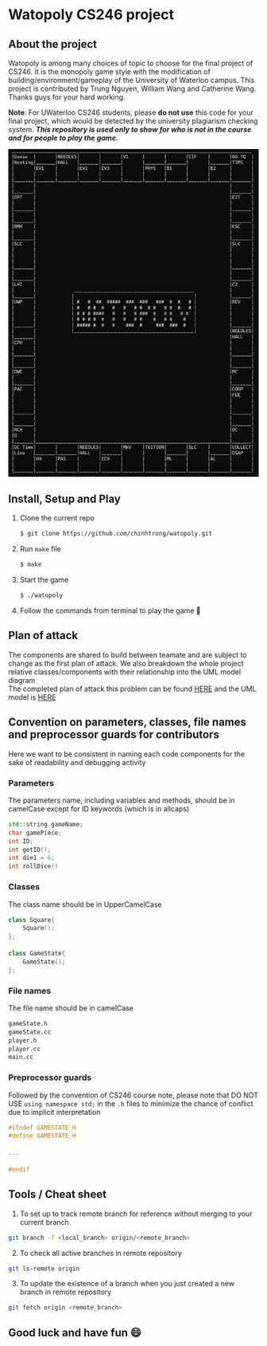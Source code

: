 # Watopoly CS246 project

## About the project
Watopoly is among many choices of topic to choose for the final project of CS246. It is the monopoly game style with the modification of building/environment/gameplay of the University of Waterloo campus. This project is contributed by Trung Nguyen, William Wang and Catherine Wang. Thanks guys for your hard working.

**Note**: For UWaterloo CS246 students, please **do not use** this code for your final project, which would be detected by the university plagiarism checking system. ***This repository is used only to show for who is not in the course and for people to play the game.***

[![watopoly screenshot][watopoly-screenshot]][watopoly-screenshot]

## Install, Setup and Play
1. Clone the current repo
    ```sh
    $ git clone https://github.com/chinhtrung/watopoly.git
    ```
2. Run ```make``` file
    ```sh
    $ make
    ```
3. Start the game
    ```sh
    $ ./watopoly
    ```
4. Follow the commands from terminal to play the game 🎲

## Plan of attack
The components are shared to build between teamate and are subject to change as the first plan of attack. We also breakdown the whole project relative classes/components with their relationship into the UML model diagram  
The completed plan of attack this problem can be found [HERE](./documents/initial_game_plan.pdf) and the UML model is [HERE](./documents/UML.pdf)

## Convention on parameters, classes, file names and preprocessor guards for contributors
Here we want to be consistent in naming each code components for the sake of readability and debugging activity

### Parameters
The parameters name, including variables and methods, should be in camelCase except for ID keywords (which is in allcaps)
```CPP
std::string gameName;
char gamePiece;
int ID;
int getID();
int die1 = 6;
int rollDice()
```
### Classes
The class name should be in UpperCamelCase
```CPP
class Square{
    Square();
};

class GameState{
    GameState();
};
```
### File names
The file name should be in camelCase
```sh
gameState.h
gameState.cc
player.h
player.cc
main.cc
```
### Preprocessor guards
Followed by the convention of CS246 course note, please note that DO NOT USE `using namespace std;` in the `.h` files to minimize the chance of conflict due to implicit interpretation
```CPP
#ifndef GAMESTATE_H
#define GAMESTATE_H

...

#endif
```

## Tools / Cheat sheet
1. To set up to track remote branch for reference without merging to your current branch
```sh
git branch -f <local_branch> origin/<remote_branch>
```
2. To check all active branches in remote repository
```sh
git ls-remote origin
```
3. To update the existence of a branch when you just created a new branch in remote repository
```sh
git fetch origin <remote_branch>
```

## Good luck and have fun :smile:

[watopoly-screenshot]: ./documents/watopoly_map.PNG